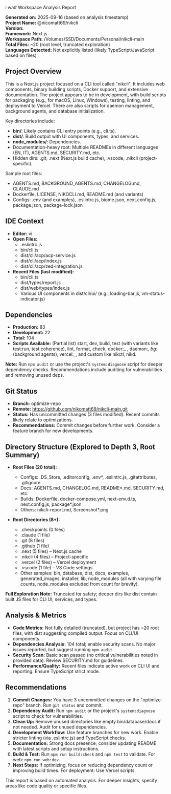 i wa# Workspace Analysis Report

**Generated on:** 2025-09-16 (based on analysis timestamp)  
**Project Name:** @nicomatt69/nikcli  
**Version:**  
**Framework:** Next.js  
**Workspace Path:** /Volumes/SSD/Documents/Personal/nikcli-main  
**Total Files:** ~20 (root level, truncated exploration)  
**Languages Detected:** Not explicitly listed (likely TypeScript/JavaScript based on files)

## Project Overview

This is a Next.js project focused on a CLI tool called "nikcli". It includes web components, binary building scripts, Docker support, and extensive documentation. The project appears to be in development, with build scripts for packaging (e.g., for macOS, Linux, Windows), testing, linting, and deployment to Vercel. There are also scripts for daemon management, background agents, and database initialization.

Key directories include:

- **bin/**: Likely contains CLI entry points (e.g., cli.ts).
- **dist/**: Build output with UI components, types, and services.
- **node_modules/**: Dependencies.
- Documentation-heavy root: Multiple READMEs in different languages (EN, IT), AGENTS.md, SECURITY.md, etc.
- Hidden dirs: .git, .next (Next.js build cache), .vscode, .nikcli (project-specific).

Sample root files:

- AGENTS.md, BACKGROUND_AGENTS.md, CHANGELOG.md, CLAUDE.md
- Dockerfile, LICENSE, NIKOCLI.md, README.md (and variants)
- Configs: .env (and examples), .eslintrc.js, biome.json, next.config.js, package.json, package-lock.json

## IDE Context

- **Editor:** vi
- **Open Files:**
  - .eslintrc.js
  - bin/cli.ts
  - dist/cli/acp/acp-service.js
  - dist/cli/acp/index.js
  - dist/cli/acp/zed-integration.js
- **Recent Files (last modified):**
  - bin/cli.ts
  - dist/types/report.js
  - dist/web/types/index.js
  - Various UI components in dist/cli/ui/ (e.g., loading-bar.js, vm-status-indicator.js)

## Dependencies

- **Production:** 83
- **Development:** 22
- **Total:** 104
- **Scripts Available:** (Partial list) start, dev, build, test (with variants like test:run, test:coherence), lint, format, check, docker:_ , daemon:_, bg:_ (background agents), vercel:_, and custom like nikctl, nikd.

**Note:** Run `npm audit` or use the project's `system:diagnose` script for deeper dependency checks. Recommendations include auditing for vulnerabilities and removing unused deps.

## Git Status

- **Branch:** optimize-repo
- **Remote:** https://github.com/nikomatt69/nikcli-main.git
- **Status:** Has uncommitted changes (3 files modified). Recent commits likely relate to optimizations.
- **Recommendations:** Commit changes before further work. Consider a feature branch for new developments.

## Directory Structure (Explored to Depth 3, Root Summary)

- **Root Files (20 total):**

  - Configs: .DS_Store, .editorconfig, .env\*, .eslintrc.js, .gitattributes, .gitignore
  - Docs: AGENTS.md, CHANGELOG.md, README\*.md, SECURITY.md, etc.
  - Builds: Dockerfile, docker-compose.yml, next-env.d.ts, next.config.js, package\*.json
  - Others: nikcli-report.md, Screenshot\*.png

- **Root Directories (8+):**
  - .checkpoints (0 files)
  - .claude (1 file)
  - .git (8 files)
  - .github (1 file)
  - .next (5 files) – Next.js cache
  - .nikcli (4 files) – Project-specific
  - .vercel (2 files) – Vercel deployment
  - .vscode (1 file) – VS Code settings
  - Other samples: bin, database, dist, docs, examples, generated_images, installer, lib, node_modules (all with varying file counts, node_modules excluded from count for brevity).

**Full Exploration Note:** Truncated for safety; deeper dirs like dist contain built JS files for CLI UI, services, and types.

## Analysis & Metrics

- **Code Metrics:** Not fully detailed (truncated), but project has ~20 root files, with dist suggesting compiled output. Focus on CLI/UI components.
- **Dependencies Analysis:** 104 total; enable security scans. No major issues reported, but suggest running `npm audit`.
- **Security Scan:** Basic scan passed (no critical vulnerabilities noted in provided data). Review SECURITY.md for guidelines.
- **Performance/Quality:** Recent files indicate active work on CLI UI and reporting. Ensure TypeScript strict mode.

## Recommendations

1. **Commit Changes:** You have 3 uncommitted changes on the "optimize-repo" branch. Run `git status` and commit.
2. **Dependency Audit:** Run `npm audit` or the project's `system:diagnose` script to check for vulnerabilities.
3. **Clean Up:** Remove unused directories like empty bin/database/docs if not needed. Audit for unused dependencies.
4. **Development Workflow:** Use feature branches for new work. Enable stricter linting (via .eslintrc.js) and TypeScript checks.
5. **Documentation:** Strong docs presence; consider updating README with latest scripts and setup instructions.
6. **Build & Test:** Run `npm run build:check` and `npm test` to validate. For web: `npm run web:dev`.
7. **Next Steps:** If optimizing, focus on reducing dependency count or improving build times. For deployment: Use Vercel scripts.

This report is based on automated analysis. For deeper insights, specify areas like code quality or specific files.
